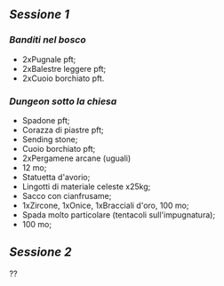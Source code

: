 ## *Sessione 1*

### *Banditi nel bosco*

* 2xPugnale pft;
* 2xBalestre leggere pft;
* 2xCuoio borchiato pft.

### *Dungeon sotto la chiesa*

* Spadone pft;
* Corazza di piastre pft;
* Sending stone;
* Cuoio borchiato pft;
* 2xPergamene arcane (uguali)
* 12 mo;
* Statuetta d'avorio;
* Lingotti di materiale celeste x25kg;
* Sacco con cianfrusame;
* 1xZircone, 1xOnice, 1xBracciali d'oro, 100 mo;
* Spada molto particolare (tentacoli sull'impugnatura);
* 100 mo;

## *Sessione 2*

??


